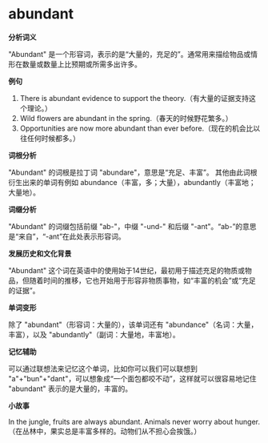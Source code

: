 # abundant

**分析词义**

  

"Abundant" 是一个形容词，表示的是“大量的，充足的”。通常用来描绘物品或情形在数量或数量上比预期或所需多出许多。

  

**例句**

  

1.  There is abundant evidence to support the theory.（有大量的证据支持这个理论。）
2.  Wild flowers are abundant in the spring.（春天的时候野花繁多。）
3.  Opportunities are now more abundant than ever before.（现在的机会比以往任何时候都多。）

  

**词根分析**

  

"Abundant" 的词根是拉丁词 "abundare"，意思是“充足、丰富”。 其他由此词根衍生出来的单词有例如 abundance（丰富，多；大量），abundantly（丰富地；大量地）。

  

**词缀分析**

  

"Abundant" 的词缀包括前缀 "ab-"，中缀 "-und-" 和后缀 "-ant"。“ab-”的意思是“来自”，“-ant”在此处表示形容词。

  

**发展历史和文化背景**

  

"Abundant" 这个词在英语中的使用始于14世纪，最初用于描述充足的物质或物品，但随着时间的推移，它也开始用于形容非物质事物，如“丰富的机会”或“充足的证据”。

  

**单词变形**

  

除了 "abundant"（形容词：大量的），该单词还有 "abundance"（名词：大量，丰富），以及 "abundantly"（副词：大量地，丰富地）。

  

**记忆辅助**

  

可以通过联想法来记忆这个单词，比如你可以我们可以联想到 "a"+"bun"+"dant"，可以想象成“一个面包都咬不动”，这样就可以很容易地记住 "abundant" 表示的是大量的，丰富的。

  

**小故事**

  

In the jungle, fruits are always abundant. Animals never worry about hunger.（在丛林中，果实总是丰富多样的。动物们从不担心会挨饿。）
